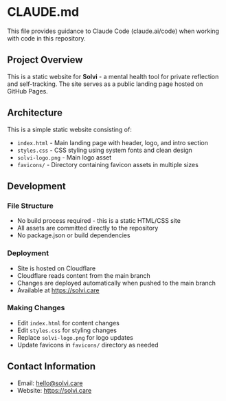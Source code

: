 # CLAUDE.md

This file provides guidance to Claude Code (claude.ai/code) when working with code in this repository.

## Project Overview

This is a static website for **Solvi** - a mental health tool for private reflection and self-tracking. The site serves as a public landing page hosted on GitHub Pages.

## Architecture

This is a simple static website consisting of:
- `index.html` - Main landing page with header, logo, and intro section
- `styles.css` - CSS styling using system fonts and clean design
- `solvi-logo.png` - Main logo asset
- `favicons/` - Directory containing favicon assets in multiple sizes

## Development

### File Structure
- No build process required - this is a static HTML/CSS site
- All assets are committed directly to the repository
- No package.json or build dependencies

### Deployment
- Site is hosted on Cloudflare
- Cloudflare reads content from the main branch
- Changes are deployed automatically when pushed to the main branch
- Available at https://solvi.care

### Making Changes
- Edit `index.html` for content changes
- Edit `styles.css` for styling changes
- Replace `solvi-logo.png` for logo updates
- Update favicons in `favicons/` directory as needed

## Contact Information
- Email: hello@solvi.care
- Website: https://solvi.care